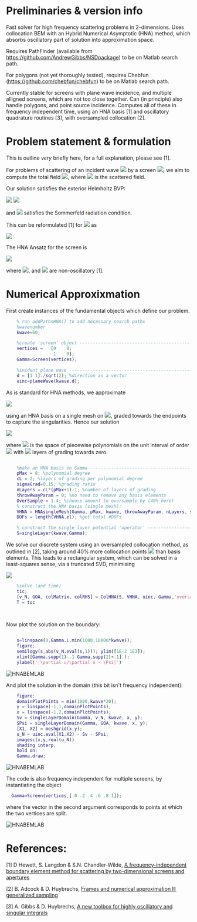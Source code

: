 # Preliminaries & version info

Fast solver for high frequency scattering problems in 2-dimensions. Uses collocation BEM with an Hybrid Numerical Asymptotic (HNA) method, which absorbs oscillatory part of solution into approximation space.

Requires PathFinder (available from https://github.com/AndrewGibbs/NSDpackage) to be on Matlab search path.

For polygons (not yet thoroughly tested), requires Chebfun (https://github.com/chebfun/chebfun) to be on Matlab search path.

Currently stable for screens with plane wave incidence, and multiple alligned screens, which are not too close together. Can (in principle) also handle polygons, and point source incidence. Computes all of these in frequency independent time, using an HNA basis [1] and oscillatory quadrature routines [3], with oversampled collocation [2].

# Problem statement & formulation

This is outline *very* briefly here, for a full explanation, please see [1].

For problems of scattering of an incident wave <img src="http://latex.codecogs.com/svg.latex?u^i(\mathbf{x})=\mathrm{e}^{\mathrm{i}k\mathbf{d}\cdot\mathbf{x}}" border="0"/> by a screen <img src="http://latex.codecogs.com/svg.latex?\Gamma" border="0"/>, we aim to compute the total field <img src="http://latex.codecogs.com/svg.latex?u:=u^i+u^s" border="0"/>, where <img src="http://latex.codecogs.com/svg.latex?u^s" border="0"/> is the scattered field.

Our solution satisfies the exterior Helmholtz BVP:

 <img src="http://latex.codecogs.com/svg.latex?(\Delta+k^2)u=0\quad\text{in}\quad\mathbb{R}^2\setminus\Gamma," border="0"/>
  <img src="http://latex.codecogs.com/svg.latex?u|_\Gamma^{~}=0\quad\text{on}\quad\Gamma" border="0"/>
 
 and <img src="http://latex.codecogs.com/svg.latex?u^s" border="0"/> satisfies the Sommerfeld radiation condition.
<!---
![equation](https://latex.codecogs.com/gif.latex?%28%5CDelta&plus;k%5E2%29u%3D0%5Cquad%5Ctext%7Bin%20%7D%5Cmathbb%7BR%7D%5E2%5Csetminus%5CGamma%2C%20%5Cquad%20u%3D0%5Cquad%5Ctext%7Bon%20%7D%5CGamma)
-->

This can be reformulated [1] for <img src="http://latex.codecogs.com/svg.latex?[\partial_nu]:=\partial_n^+u - \partial_n^-u" border="0"/> as

 <img src="http://latex.codecogs.com/svg.latex?\int_\Gamma^{~} H_0^{(1)}(k|\mathbf{x}-\mathbf{y}|)[\partial_nu](\mathbf{y})\mathrm{d}s(\mathbf{y}) = u^i(\mathbf{x}),\quad\text{on}\quad\Gamma" border="0"/>
 
 <!---
![equation](https://latex.codecogs.com/gif.latex?%5Cint_%5CGamma%5Cfrac%7B%5Cmathrm%7Bi%7D%7D%7B4%7DH_0%5E%7B%281%29%7D%28k%7C%5Cmathbf%7Bx%7D-%5Cmathbf%7By%7D%7C%29%5B%5Cpartial_nu%5D%28%5Cmathbf%7By%7D%29%5Cmathrm%7Bd%7Ds%28%5Cmathbf%7By%7D%29%3Du%5Ei%28%5Cmathbf%7Bx%7D%29%2C%5Cquad%5Ctext%7Bon%20%7D%5CGamma.)
-->

The HNA Ansatz for the screen is

 <img src="http://latex.codecogs.com/svg.latex?[\partial_nu](\mathbf{x})(s):=v_+(s)\mathrm{e}^{\mathrm{i}ks}+v_-(s)\mathrm{e}^{-\mathrm{i}ks}+\Psi(\mathbf{x}),\quad\text{on }\quad\Gamma" border="0"/>

where  <img src="http://latex.codecogs.com/svg.latex?\Psi:=2\partial_n^+u^i" border="0"/>, and <img src="http://latex.codecogs.com/svg.latex?v_\pm" border="0"/> are non-oscillatory [1].

# Numerical Approxixmation

First create instances of the fundamental objects which define our problem.

```matlab
    % run addPathsHNA() to add necessary search paths
    %wavenumber
    kwave=60;

    %create 'screen' object ---------------------------------------------------
    vertices =   [0    0;
                  1    0];
    Gamma=Screen(vertices);

    %inident plane wave -------------------------------------------------------
    d = [1 1]./sqrt(2); %direction as a vector
    uinc=planeWave(kwave,d);
```
As is standard for HNA methods, we approximate 

<img src="http://latex.codecogs.com/svg.latex?\nu_N(s)\approx~[\partial_nu](\mathbf{x}(s))-\Psi(\mathbf{x}(s))=v_+(s)\mathrm{e}^{\mathrm{i}ks}+v_-(s)\mathrm{e}^{-\mathrm{i}ks}" border="0"/>

using an HNA basis on a single mesh on <img src="http://latex.codecogs.com/svg.latex?\Gamma" border="0"/>, graded towards the endpoints to capture the singularities.  Hence our solution

<img src="http://latex.codecogs.com/svg.latex?\nu_N\in\{\rho_+(s)\mathrm{e}^{\mathrm{i}ks}+\rho_-(1-s)\mathrm{e}^{-\mathrm{i}ks}:\rho_\pm\in\mathbb{P}_{p,n}(0,1)\}" border="0"/>

where <img src="http://latex.codecogs.com/svg.latex?\mathbb{P}_{p,n}(0,1)" border="0"/> is the space of piecewise polynomials on the unit interval of order <img src="http://latex.codecogs.com/svg.latex?p" border="0"/> with <img src="http://latex.codecogs.com/svg.latex?n" border="0"/> layers of grading towards zero.

```matlab

    %make an HNA basis on Gamma -----------------------------------------------
    pMax = 8; %polynomial degree
    cL = 2; %layers of grading per polynomial degree
    sigmaGrad=0.15; %grading ratio
    nLayers = cL*(pMax+1)-1; %number of layers of grading
    throwAwayParam = 0; %no need to remove any basis elements
    OverSample = 1.4; %choose amount to oversample by (40% here)
    % construct the HNA basis (single mesh):
    VHNA = HNAsingleMesh(Gamma, pMax, kwave, throwAwayParam, nLayers, sigmaGrad, 1);
    DOFs = length(VHNA.el); %get total #DOFs

    % construct the single layer potential 'operator' ---------------------------
    S=singleLayer(kwave,Gamma);
```

We solve our discrete system using an oversampled collocation method, as outlined in [2], taking around 40% more collocation points <img src="http://latex.codecogs.com/svg.latex?\{s_m\}_{m=1}^M" border="0"/> than basis elements. This leads to a rectangular system, which can be solved in a least-squares sense, via a truncated SVD, minimising

<img src="http://latex.codecogs.com/svg.latex?\sum_{m=1}^M|\mathcal{S}_k(\nu_N(s_m)+\Psi(\mathbf{x}(s_m)))-u^i(\mathbf{x}(s_m))|\quad\text{for}\quad~M\geq1.4N" border="0"/>

```matlab
    %solve (and time)
    tic;
    [v_N, GOA, colMatrix, colRHS] = ColHNA(S, VHNA, uinc, Gamma,'oversample', OverSample, 'progress');
    T = toc
    
    
```
Now plot the solution on the boundary:

```matlab

    s=linspace(0,Gamma.L,min(1000,10000*kwave));
    figure;
    semilogy(s,abs(v_N.eval(s,1))); ylim([1E-2 1E3]);
    xlim([Gamma.supp(1)-.1 Gamma.supp(2)+.1] );
    ylabel('|\partial u/\partial n - \Psi|')

```
![HNABEMLAB](https://raw.github.com/AndrewGibbs/HNABEMLAB/master/boundaryPlot_k60.png)

And plot the solution in the domain (this bit isn't frequency independent):

```matlab
    figure;
    domainPlotPoints = min(1000,kwave*20);
    y = linspace(-1,1,domainPlotPoints);
    x = linspace(-1,2,domainPlotPoints);
    Sv = singleLayerDomain(Gamma, v_N, kwave, x, y);
    SPsi = singleLayerDomain(Gamma, GOA, kwave, x, y);
    [X1, X2] = meshgrid(x,y);
    u_N = uinc.eval(X1,X2) - Sv - SPsi;
    imagesc(x,y,real(u_N))
    shading interp;
    hold on;
    Gamma.draw;
```
![HNABEMLAB](https://raw.github.com/AndrewGibbs/HNABEMLAB/master/domainPlot_k60.png)

The code is also frequency independent for multiple screens, by instantiating the object

```matlab
  Gamma=Screen(vertices,[.0 .2 .4 .6 .8 1]);
```

where the vector in the second argument corresponds to points at which the two vertices are split.

![HNABEMLAB](https://raw.github.com/AndrewGibbs/HNABEMLAB/master/mutliScreenPlot.png)

# References:

[1] D Hewett, S. Langdon & S.N. Chandler-Wilde, <a href="https://arxiv.org/pdf/1401.2786.pdf">A frequency-independent boundary element method for scattering by two-dimensional screens and apertures</a>

[2] B. Adcock & D. Huybrechs, <a href="https://arxiv.org/pdf/1802.01950.pdf">Frames and numerical approximation II: generalized sampling</a>

[3] A. Gibbs & D. Huybrechs, <a href="https://people.cs.kuleuven.be/~andrew.gibbs/AGibbs5.pdf">A new toolbox for highly oscillatory and singular integrals</a>
